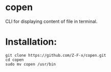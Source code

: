 # copen
CLI for displaying content of file in terminal. 

# Installation: 
`git clone https://github.com/Z-F-x/copen.git`\
`cd copen`\
`sudo mv copen /usr/bin`
